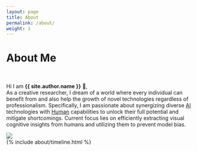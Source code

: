 ```yaml
---
layout: page
title: About
permalink: /about/
weight: 1
---
```


# **About Me**
<br>

Hi I am **{{ site.author.name }}** :wave:,<br>
As a creative researcher, I dream of a world where every individual can benefit from and also help the growth of novel technologies regardless of professionalism. Specifically, I am passionate about synergizing diverse <u>AI</u> technologies with <u>Human</u> capabilities to unlock their full potential and mitigate shortcomings. 
Current focus lies on efficiently extracting visual cognitive insights from humans and utilizing them to prevent model bias.

<img src='Personal Diagram.png'/>

<div class="row">
<!-- {% include about/skills.html title="Programming Skills" source=site.data.programming-skills %}
{% include about/skills.html title="Other Skills" source=site.data.other-skills %} -->
</div>

<div class="row">
{% include about/timeline.html %}
</div>
